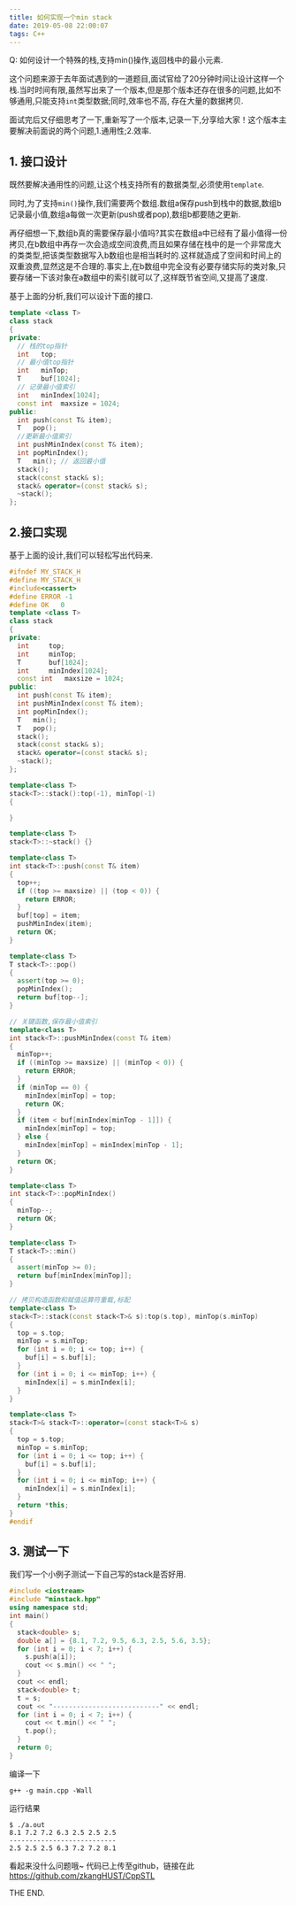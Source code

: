```yaml
---
title: 如何实现一个min stack
date: 2019-05-08 22:00:07
tags: C++
---
```

Q: 如何设计一个特殊的栈,支持min()操作,返回栈中的最小元素.

这个问题来源于去年面试遇到的一道题目,面试官给了20分钟时间让设计这样一个栈.当时时间有限,虽然写出来了一个版本,但是那个版本还存在很多的问题,比如不够通用,只能支持`int`类型数据;同时,效率也不高, 存在大量的数据拷贝.

<!-- more -->

面试完后又仔细思考了一下,重新写了一个版本,记录一下,分享给大家！这个版本主要解决前面说的两个问题,1.通用性;2.效率.

## 1. 接口设计

既然要解决通用性的问题,让这个栈支持所有的数据类型,必须使用`template`.

同时,为了支持`min()`操作,我们需要两个数组.数组a保存push到栈中的数据,数组b记录最小值,数组a每做一次更新(push或者pop),数组b都要随之更新.

再仔细想一下,数组b真的需要保存最小值吗?其实在数组a中已经有了最小值得一份拷贝,在b数组中再存一次会造成空间浪费,而且如果存储在栈中的是一个非常庞大的类类型,把该类型数据写入b数组也是相当耗时的.这样就造成了空间和时间上的双重浪费,显然这是不合理的.事实上,在b数组中完全没有必要存储实际的类对象,只要存储一下该对象在a数组中的索引就可以了,这样既节省空间,又提高了速度.

基于上面的分析,我们可以设计下面的接口.

```c++
template <class T>
class stack
{
private:
  // 栈的top指针
  int   top;           
  // 最小值top指针
  int   minTop;        
  T     buf[1024]; 
  // 记录最小值索引             
  int   minIndex[1024];
  const int  maxsize = 1024;
public:
  int push(const T& item);
  T   pop();
  //更新最小值索引
  int pushMinIndex(const T& item);
  int popMinIndex();
  T   min(); // 返回最小值
  stack();
  stack(const stack& s);
  stack& operator=(const stack& s);
  ~stack();
};
```

## 2.接口实现

基于上面的设计,我们可以轻松写出代码来.
```C++
#ifndef MY_STACK_H
#define MY_STACK_H
#include<cassert>
#define ERROR -1
#define OK   0
template <class T>
class stack
{
private:
  int     top;
  int     minTop;
  T       buf[1024];
  int     minIndex[1024];
  const int   maxsize = 1024;
public:
  int push(const T& item);
  int pushMinIndex(const T& item);
  int popMinIndex();
  T   min();
  T   pop();
  stack();
  stack(const stack& s);
  stack& operator=(const stack& s);
  ~stack();
};

template<class T>
stack<T>::stack():top(-1), minTop(-1) 
{

}

template<class T>
stack<T>::~stack() {}

template<class T>
int stack<T>::push(const T& item)
{
  top++;
  if ((top >= maxsize) || (top < 0)) {
    return ERROR;
  }
  buf[top] = item;
  pushMinIndex(item);
  return OK;
}

template<class T>
T stack<T>::pop() 
{
  assert(top >= 0);
  popMinIndex();
  return buf[top--];
}

// 关键函数,保存最小值索引
template<class T> 
int stack<T>::pushMinIndex(const T& item)
{
  minTop++;
  if ((minTop >= maxsize) || (minTop < 0)) {
    return ERROR;
  }
  if (minTop == 0) {
    minIndex[minTop] = top;
    return OK;
  }
  if (item < buf[minIndex[minTop - 1]]) {
    minIndex[minTop] = top;
  } else {
    minIndex[minTop] = minIndex[minTop - 1];
  }
  return OK;
}

template<class T>
int stack<T>::popMinIndex()
{
  minTop--;
  return OK;
}

template<class T>
T stack<T>::min()
{
  assert(minTop >= 0);
  return buf[minIndex[minTop]];
}

// 拷贝构造函数和赋值运算符重载,标配
template<class T>
stack<T>::stack(const stack<T>& s):top(s.top), minTop(s.minTop)
{
  top = s.top;
  minTop = s.minTop;
  for (int i = 0; i <= top; i++) {
    buf[i] = s.buf[i];
  }
  for (int i = 0; i <= minTop; i++) {
    minIndex[i] = s.minIndex[i];
  }
}

template<class T>
stack<T>& stack<T>::operator=(const stack<T>& s)
{
  top = s.top;
  minTop = s.minTop;
  for (int i = 0; i <= top; i++) {
    buf[i] = s.buf[i];
  }
  for (int i = 0; i <= minTop; i++) {
    minIndex[i] = s.minIndex[i];
  }
  return *this;
}
#endif
```

## 3. 测试一下

我们写一个小例子测试一下自己写的stack是否好用.

```C++
#include <iostream>
#include "minstack.hpp"
using namespace std;
int main()
{
  stack<double> s;
  double a[] = {8.1, 7.2, 9.5, 6.3, 2.5, 5.6, 3.5};
  for (int i = 0; i < 7; i++) {
    s.push(a[i]);
    cout << s.min() << " ";
  }
  cout << endl;
  stack<double> t;
  t = s;
  cout << "---------------------------" << endl;
  for (int i = 0; i < 7; i++) {
    cout << t.min() << " ";
    t.pop();
  }
  return 0;
}
```
编译一下
```
g++ -g main.cpp -Wall
```
运行结果
```
$ ./a.out
8.1 7.2 7.2 6.3 2.5 2.5 2.5
---------------------------
2.5 2.5 2.5 6.3 7.2 7.2 8.1
```
看起来没什么问题哦~
代码已上传至github，链接在此
https://github.com/zkangHUST/CppSTL

THE END.
